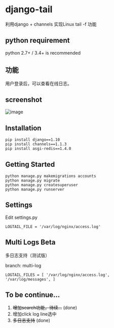 django-tail
===========

利用django + channels 实现Linux tail -f 功能

## python requirement
python 2.7+ / 3.4+ is recommended

## 功能
用户登录后，可以查看在线日志。

## screenshot
![image](https://github.com/xianfuxing/django-tail/raw/master/static/images/sample.png)
## Installation
<pre>
<code>pip install django==1.10</code>
<code>pip install channels==1.1.3</code>
<code>pip install asgi-redis==1.4.0</code>
</pre>

## Getting Started
<pre>
<code>python manage.py makemigrations accounts</code>
<code>python manage.py migrate</code>
<code>python manage.py createsuperuser</code>
<code>python manage.py runserver</code>
</pre>

## Settings
Edit settings.py

<code>LOGTAIL_FILE = '/var/log/nginx/access.log'</code>

## Multi Logs Beta
多日志支持（测试版）

branch: multi-log 

<code>LOGTAIL_FILES = [
  '/var/log/nginx/access.log',
  '/var/log/messages',
]</code>

## To be continue...
1. ~~增加search功能，待续...~~ (done)
2. 增加click log line选中
3. ~~多日志支持~~ (done)
